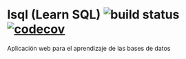 
# lsql (Learn SQL) ![build status](https://api.travis-ci.org/emartinm/lsql.svg?branch=master) [![codecov](https://codecov.io/gh/emartinm/lsql/branch/master/graph/badge.svg)](https://codecov.io/gh/emartinm/lsql)


Aplicación web para el aprendizaje de las bases de datos
